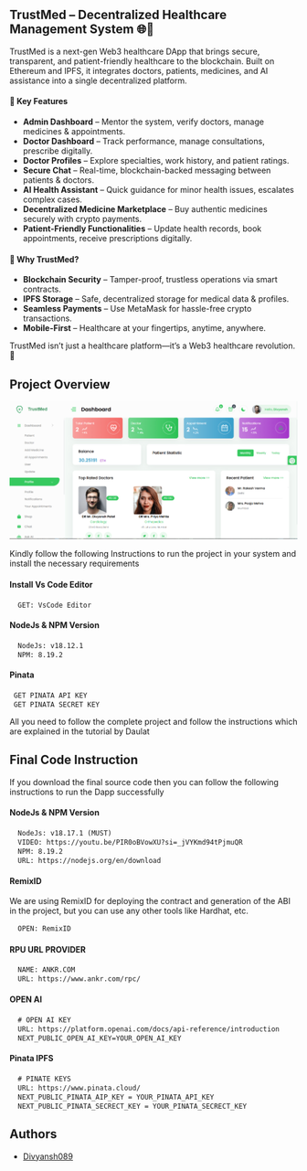 ## TrustMed – Decentralized Healthcare Management System 🌐💊

TrustMed is a next-gen Web3 healthcare DApp that brings secure, transparent, and patient-friendly healthcare to the blockchain. Built on Ethereum and IPFS, it integrates doctors, patients, medicines, and AI assistance into a single decentralized platform.

#### 🔹 Key Features

* **Admin Dashboard** – Mentor the system, verify doctors, manage medicines & appointments.
* **Doctor Dashboard** – Track performance, manage consultations, prescribe digitally.
* **Doctor Profiles** – Explore specialties, work history, and patient ratings.
* **Secure Chat** – Real-time, blockchain-backed messaging between patients & doctors.
* **AI Health Assistant** – Quick guidance for minor health issues, escalates complex cases.
* **Decentralized Medicine Marketplace** – Buy authentic medicines securely with crypto payments.
* **Patient-Friendly Functionalities** – Update health records, book appointments, receive prescriptions digitally.

#### 🔹 Why TrustMed?

* **Blockchain Security** – Tamper-proof, trustless operations via smart contracts.
* **IPFS Storage** – Safe, decentralized storage for medical data & profiles.
* **Seamless Payments** – Use MetaMask for hassle-free crypto transactions.
* **Mobile-First** – Healthcare at your fingertips, anytime, anywhere.

TrustMed isn’t just a healthcare platform—it’s a Web3 healthcare revolution. 🚀


## Project Overview

![alt text](public/images/demo/pic1.png)

Kindly follow the following Instructions to run the project in your system and install the necessary requirements

#### Install Vs Code Editor

```https://code.visualstudio.com/download
  GET: VsCode Editor
```

#### NodeJs & NPM Version

```https://nodejs.org/en/download
  NodeJs: v18.12.1
  NPM: 8.19.2
```

#### Pinata

```https://pinata.cloud
 GET PINATA API KEY
 GET PINATA SECRET KEY
```

All you need to follow the complete project and follow the instructions which are explained in the tutorial by Daulat

## Final Code Instruction

If you download the final source code then you can follow the following instructions to run the Dapp successfully



#### NodeJs & NPM Version

```
  NodeJs: v18.17.1 (MUST)
  VIDEO: https://youtu.be/PIR0oBVowXU?si=_jVYKmd94tPjmuQR
  NPM: 8.19.2
  URL: https://nodejs.org/en/download
```

#### RemixID

We are using RemixID for deploying the contract and generation of the ABI in the project, but you can use any other tools like Hardhat, etc.

```https://remix-project.org
  OPEN: RemixID
```

#### RPU URL PROVIDER

```
  NAME: ANKR.COM
  URL: https://www.ankr.com/rpc/
```

#### OPEN AI

```https://platform.openai.com/docs/api-reference/introduction
  # OPEN AI KEY
  URL: https://platform.openai.com/docs/api-reference/introduction
  NEXT_PUBLIC_OPEN_AI_KEY=YOUR_OPEN_AI_KEY
```

#### Pinata IPFS

```https://www.pinata.cloud/
  # PINATE KEYS
  URL: https://www.pinata.cloud/
  NEXT_PUBLIC_PINATA_AIP_KEY = YOUR_PINATA_API_KEY
  NEXT_PUBLIC_PINATA_SECRECT_KEY = YOUR_PINATA_SECRECT_KEY
```

## Authors

- [Divyansh089](https://github.com/Divyansh089)
